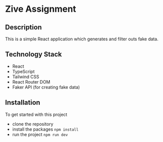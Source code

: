 # Zive Assignment

## Description

This is a simple React application which generates and filter outs fake data.

## Technology Stack

- React
- TypeScript
- Tailwind CSS
- React Router DOM
- Faker API (for creating fake data)

## Installation

To get started with this project

- clone the repository
- install the packages
  `npm install`
- run the project
  `npm run dev`
